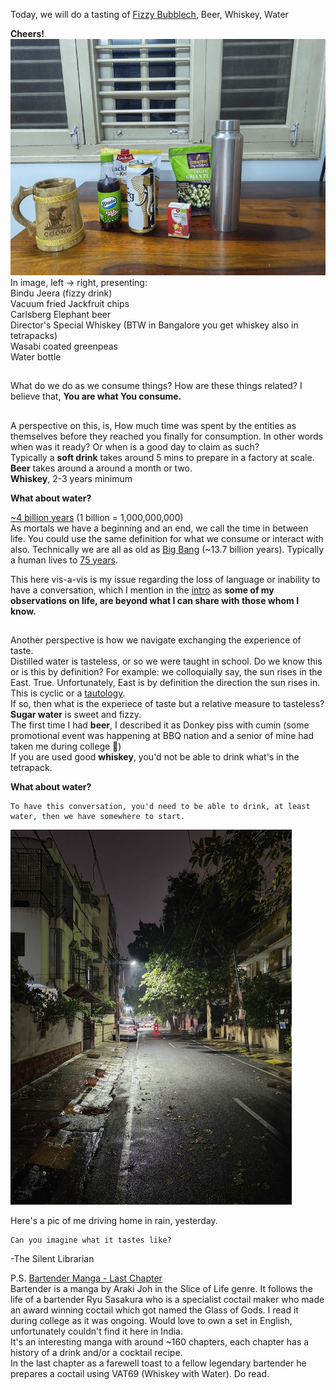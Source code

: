 Today, we will do a tasting of [Fizzy Bubblech](https://www.youtube.com/watch?v=laKOJ9c25Do), Beer, Whiskey, Water  

**Cheers!**
![Cheers!](./IMG_20250417_205007240.jpg)
In image, left -> right, presenting:  
Bindu Jeera (fizzy drink)  
Vacuum fried Jackfruit chips  
Carlsberg Elephant beer  
Director's Special Whiskey (BTW in Bangalore you get whiskey also in tetrapacks)  
Wasabi coated greenpeas  
Water bottle  

##

What do we do as we consume things? How are these things related? I believe that, **You are what You consume.**  
## 
A perspective on this, is, How much time was spent by the entities as themselves before they reached you finally for consumption. In other words when was it ready? Or when is a good day to claim as such?  
Typically a **soft drink** takes around 5 mins to prepare in a factory at scale.  
**Beer** takes around a around a month or two.  
**Whiskey**, 2-3 years minimum  

**What about water?**   

[~4 billion years](https://en.wikipedia.org/wiki/Origin_of_water_on_Earth#History_of_water_on_Earth) (1 billion = 1,000,000,000)  
As mortals we have a beginning and an end, we call the time in between life.
You could use the same definition for what we consume or interact with also. Technically we are all as old as [Big Bang](https://en.wikipedia.org/wiki/Big_Bang) (~13.7 billion years). Typically a human lives to [75 years](https://en.wikipedia.org/wiki/Life_expectancy).  

This here vis-a-vis is my issue regarding the loss of language or inability to have a conversation, which I mention in the [intro](https://vishaksagar.github.io/DVS/#file=README.md) as **some of my observations on life, are beyond what I can share with those whom I know.**

##
Another perspective is how we navigate exchanging the experience of taste.  
Distilled water is tasteless, or so we were taught in school. Do we know this or is this by definition? For example: we colloquially say, the sun rises in the East. True. Unfortunately, East is by definition the direction the sun rises in. This is cyclic or a [tautology](https://en.wikipedia.org/wiki/Tautology_(logic)).  
If so, then what is the experiece of taste but a relative measure to tasteless?  
**Sugar water** is sweet and fizzy.  
The first time I had **beer**, I described it as Donkey piss with cumin (some promotional event was happening at BBQ nation and a senior of mine had taken me during college 🫡)  
If you are used good **whiskey**, you'd not be able to drink what's in the tetrapack. 

**What about water?**


    To have this conversation, you'd need to be able to drink, at least water, then we have somewhere to start.

![Rain](./IMG_20250416_210815199.jpg)  

Here's a pic of me driving home in rain, yesterday.  

    Can you imagine what it tastes like?

-The Silent Librarian

P.S.
[Bartender Manga - Last Chapter](https://mangadex.org/chapter/98fd2070-26c2-434c-93b9-bce9033dd85c)  
Bartender is a manga by Araki Joh in the Slice of Life genre. It follows the life of a bartender Ryu Sasakura who is a specialist coctail maker who made an award winning coctail which got named the Glass of Gods. I read it during college as it was ongoing. Would love to own a set in English, unfortunately couldn't find it here in India.  
It's an interesting manga with around ~160 chapters, each chapter has a history of a drink and/or a cocktail recipe.  
In the last chapter as a farewell toast to a fellow legendary bartender he prepares a coctail using VAT69 (Whiskey with Water). Do read.
